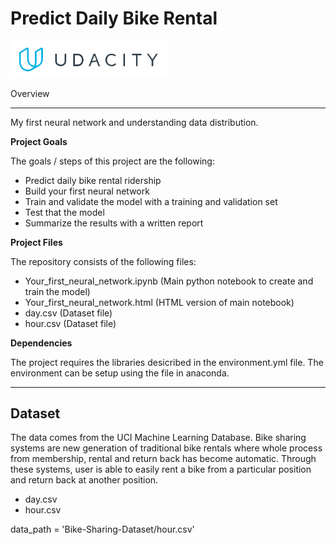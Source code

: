 # Predict Daily Bike Rental

<img src="./udacity.PNG" alt="Udacity" width="250px"/>

Overview

---

My first neural network and understanding data distribution. 

**Project Goals**

The goals / steps of this project are the following:
* Predict daily bike rental ridership
* Build your first neural network
* Train and validate the model with a training and validation set
* Test that the model
* Summarize the results with a written report

**Project Files**

The repository consists of the following files: 
* Your_first_neural_network.ipynb (Main python notebook to create and train the model)
* Your_first_neural_network.html (HTML version of main notebook)
* day.csv (Dataset file)
* hour.csv (Dataset file)


[//]: # (Image References)

[image1]: ./Images/center_normal_0.jpg "Center Normal Road Image"
[image2]: ./Images/center_right_0_146.jpg "Right Turn Image"
[image3]: ./Images/center_left-0_217.jpg "Left Turn Image"
[image4]: ./Images/center_bridge_0.jpg "Bridge Road Image"
[image5]: ./Images/Loss_plot.png "Loss Plot Image"


**Dependencies**

The project requires the libraries desicribed in the environment.yml file. The environment can be setup using the file in anaconda. 

---

## Dataset

The data comes from the UCI Machine Learning Database. Bike sharing systems are new generation of traditional bike rentals where whole process from membership, rental and return back has become automatic. Through these systems, user is able to easily rent a bike from a particular position and return back at another position. 

- day.csv
- hour.csv

data_path = 'Bike-Sharing-Dataset/hour.csv'
